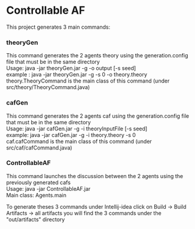 # Controllable AF
This project generates 3 main commands: 
### theoryGen 
This command generates the 2 agents theory using the generation.config file that must be in the same directory  
Usage: java -jar theoryGen.jar -g -o output [-s seed]  
example : java -jar theoryGen.jar -g -s 0 -o theory.theory  
theory.TheoryCommand is the main class of this command (under src/theory/TheoryCommand.java)

### cafGen 
This command generates the 2 agents caf using the generation.config file that must be in the same directory  
Usage: java -jar cafGen.jar -g -i theoryInputFile [-s seed]  
example: java -jar cafGen.jar -g -i theory.theory -s 0  
caf.cafCommand is the main class of this command (under src/caf/cafCommand.java)  

### ControllableAF
This command launches the discussion between the 2 agents using the previously generated cafs  
Usage: java -jar ControllableAF.jar  
Main class: Agents.main  

To generate theses 3 commands under Intellij-idea click on Build -> Build Artifacts -> all artifacts you will find the 3 commands under the "out/artifacts" directory
